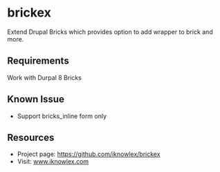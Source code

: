 # brickex
Extend Drupal Bricks which provides option to add wrapper to brick and more.

## Requirements

Work with Durpal 8 Bricks


## Known Issue
 - Support bricks_inline form only 


## Resources

- Project page: https://github.com/iknowlex/brickex
- Visit: www.iknowlex.com
